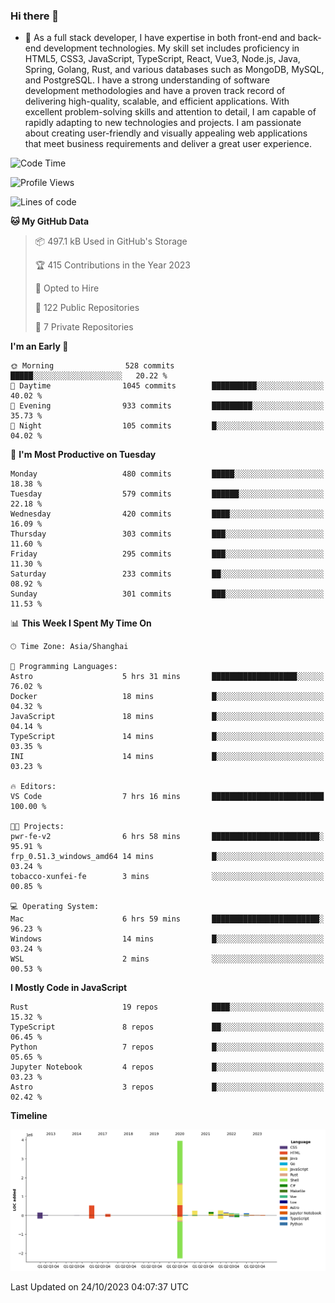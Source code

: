 ### Hi there 👋

- 🌱 As a full stack developer, I have expertise in both front-end and back-end development technologies. My skill set includes proficiency in HTML5, CSS3, JavaScript, TypeScript, React, Vue3, Node.js, Java, Spring, Golang, Rust, and various databases such as MongoDB, MySQL, and PostgreSQL. I have a strong understanding of software development methodologies and have a proven track record of delivering high-quality, scalable, and efficient applications. With excellent problem-solving skills and attention to detail, I am capable of rapidly adapting to new technologies and projects. I am passionate about creating user-friendly and visually appealing web applications that meet business requirements and deliver a great user experience.

<!--START_SECTION:waka-->
![Code Time](http://img.shields.io/badge/Code%20Time-1%2C156%20hrs%2040%20mins-blue)

![Profile Views](http://img.shields.io/badge/Profile%20Views-0-blue)

![Lines of code](https://img.shields.io/badge/From%20Hello%20World%20I%27ve%20Written-6.0%20million%20lines%20of%20code-blue)

**🐱 My GitHub Data** 

> 📦 497.1 kB Used in GitHub's Storage 
 > 
> 🏆 415 Contributions in the Year 2023
 > 
> 💼 Opted to Hire
 > 
> 📜 122 Public Repositories 
 > 
> 🔑 7 Private Repositories 
 > 
**I'm an Early 🐤** 

```text
🌞 Morning                528 commits         █████░░░░░░░░░░░░░░░░░░░░   20.22 % 
🌆 Daytime                1045 commits        ██████████░░░░░░░░░░░░░░░   40.02 % 
🌃 Evening                933 commits         █████████░░░░░░░░░░░░░░░░   35.73 % 
🌙 Night                  105 commits         █░░░░░░░░░░░░░░░░░░░░░░░░   04.02 % 
```
📅 **I'm Most Productive on Tuesday** 

```text
Monday                   480 commits         █████░░░░░░░░░░░░░░░░░░░░   18.38 % 
Tuesday                  579 commits         ██████░░░░░░░░░░░░░░░░░░░   22.18 % 
Wednesday                420 commits         ████░░░░░░░░░░░░░░░░░░░░░   16.09 % 
Thursday                 303 commits         ███░░░░░░░░░░░░░░░░░░░░░░   11.60 % 
Friday                   295 commits         ███░░░░░░░░░░░░░░░░░░░░░░   11.30 % 
Saturday                 233 commits         ██░░░░░░░░░░░░░░░░░░░░░░░   08.92 % 
Sunday                   301 commits         ███░░░░░░░░░░░░░░░░░░░░░░   11.53 % 
```


📊 **This Week I Spent My Time On** 

```text
🕑︎ Time Zone: Asia/Shanghai

💬 Programming Languages: 
Astro                    5 hrs 31 mins       ███████████████████░░░░░░   76.02 % 
Docker                   18 mins             █░░░░░░░░░░░░░░░░░░░░░░░░   04.32 % 
JavaScript               18 mins             █░░░░░░░░░░░░░░░░░░░░░░░░   04.14 % 
TypeScript               14 mins             █░░░░░░░░░░░░░░░░░░░░░░░░   03.35 % 
INI                      14 mins             █░░░░░░░░░░░░░░░░░░░░░░░░   03.23 % 

🔥 Editors: 
VS Code                  7 hrs 16 mins       █████████████████████████   100.00 % 

🐱‍💻 Projects: 
pwr-fe-v2                6 hrs 58 mins       ████████████████████████░   95.91 % 
frp_0.51.3_windows_amd64 14 mins             █░░░░░░░░░░░░░░░░░░░░░░░░   03.24 % 
tobacco-xunfei-fe        3 mins              ░░░░░░░░░░░░░░░░░░░░░░░░░   00.85 % 

💻 Operating System: 
Mac                      6 hrs 59 mins       ████████████████████████░   96.23 % 
Windows                  14 mins             █░░░░░░░░░░░░░░░░░░░░░░░░   03.24 % 
WSL                      2 mins              ░░░░░░░░░░░░░░░░░░░░░░░░░   00.53 % 
```

**I Mostly Code in JavaScript** 

```text
Rust                     19 repos            ████░░░░░░░░░░░░░░░░░░░░░   15.32 % 
TypeScript               8 repos             ██░░░░░░░░░░░░░░░░░░░░░░░   06.45 % 
Python                   7 repos             █░░░░░░░░░░░░░░░░░░░░░░░░   05.65 % 
Jupyter Notebook         4 repos             █░░░░░░░░░░░░░░░░░░░░░░░░   03.23 % 
Astro                    3 repos             █░░░░░░░░░░░░░░░░░░░░░░░░   02.42 % 
```



**Timeline**

![Lines of Code chart](https://raw.githubusercontent.com/elton/elton/main/assets/bar_graph.png)


 Last Updated on 24/10/2023 04:07:37 UTC
<!--END_SECTION:waka-->

<!--
**elton/elton** is a ✨ _special_ ✨ repository because its `README.md` (this file) appears on your GitHub profile.

Here are some ideas to get you started:

- 🔭 I’m currently working on ...
- 🌱 I’m currently learning ...
- 👯 I’m looking to collaborate on ...
- 🤔 I’m looking for help with ...
- 💬 Ask me about ...
- 📫 How to reach me: ...
- 😄 Pronouns: ...
- ⚡ Fun fact: ...
-->
